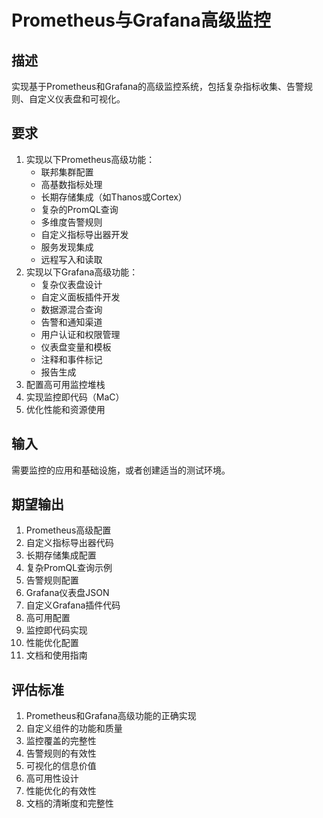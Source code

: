 # Prometheus与Grafana高级监控

## 描述
实现基于Prometheus和Grafana的高级监控系统，包括复杂指标收集、告警规则、自定义仪表盘和可视化。

## 要求
1. 实现以下Prometheus高级功能：
   - 联邦集群配置
   - 高基数指标处理
   - 长期存储集成（如Thanos或Cortex）
   - 复杂的PromQL查询
   - 多维度告警规则
   - 自定义指标导出器开发
   - 服务发现集成
   - 远程写入和读取
2. 实现以下Grafana高级功能：
   - 复杂仪表盘设计
   - 自定义面板插件开发
   - 数据源混合查询
   - 告警和通知渠道
   - 用户认证和权限管理
   - 仪表盘变量和模板
   - 注释和事件标记
   - 报告生成
3. 配置高可用监控堆栈
4. 实现监控即代码（MaC）
5. 优化性能和资源使用

## 输入
需要监控的应用和基础设施，或者创建适当的测试环境。

## 期望输出
1. Prometheus高级配置
2. 自定义指标导出器代码
3. 长期存储集成配置
4. 复杂PromQL查询示例
5. 告警规则配置
6. Grafana仪表盘JSON
7. 自定义Grafana插件代码
8. 高可用配置
9. 监控即代码实现
10. 性能优化配置
11. 文档和使用指南

## 评估标准
1. Prometheus和Grafana高级功能的正确实现
2. 自定义组件的功能和质量
3. 监控覆盖的完整性
4. 告警规则的有效性
5. 可视化的信息价值
6. 高可用性设计
7. 性能优化的有效性
8. 文档的清晰度和完整性
